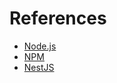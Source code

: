 # References

- [Node.js](https://nodejs.org/ko)
- [NPM](https://www.npmjs.com)
- [NestJS](https://nestjs.com)
